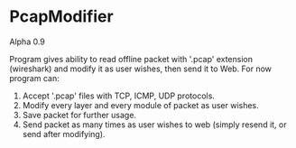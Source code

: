 # PcapModifier 
Alpha 0.9

Program gives ability to read offline packet with '.pcap' extension (wireshark) and modify it as user wishes, then send it to Web.
For now program can:
1. Accept '.pcap' files with TCP, ICMP, UDP protocols.
2. Modify every layer and every module of packet as user wishes.
3. Save packet for further usage.
4. Send packet as many times as user wishes to web (simply resend it, or send after modifying).
